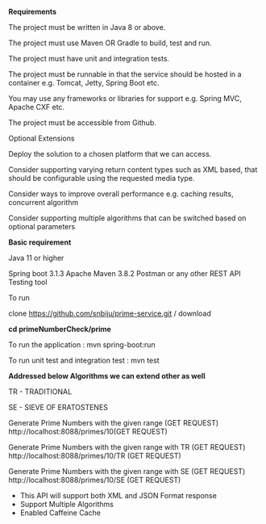 
**Requirements**

The project must be written in Java 8 or above.

The project must use Maven OR Gradle to build, test and run.

The project must have unit and integration tests.

The project must be runnable in that the service should be hosted in a container e.g. Tomcat, Jetty, Spring Boot etc.

You may use any frameworks or libraries for support e.g. Spring MVC, Apache CXF etc.

The project must be accessible from Github.



Optional Extensions

Deploy the solution to a chosen platform that we can access.

Consider supporting varying return content types such as XML based, that should be configurable using the requested media type.

Consider ways to improve overall performance e.g. caching results, concurrent algorithm

Consider supporting multiple algorithms that can be switched based on optional parameters

**Basic requirement**

Java 11 or higher

Spring boot 3.1.3 Apache Maven 3.8.2 Postman or any other REST API Testing tool

To run

clone https://github.com/snbiju/prime-service.git / download

**cd primeNumberCheck/prime**

To run the application : mvn spring-boot:run

To run unit test and integration test  : mvn test

**Addressed below Algorithms we can extend other as well**

TR - TRADITIONAL

SE - SIEVE OF ERATOSTENES 

Generate Prime Numbers with the given range (GET REQUEST) 
http://localhost:8088/primes/10(GET REQUEST)

Generate Prime Numbers with the given range with TR (GET REQUEST) 
http://localhost:8088/primes/10/TR (GET REQUEST)

Generate Prime Numbers with the given range with SE (GET REQUEST)
http://localhost:8088/primes/10/SE (GET REQUEST)

* This API will support both XML and JSON Format response
*  Support Multiple Algorithms
* Enabled Caffeine Cache

